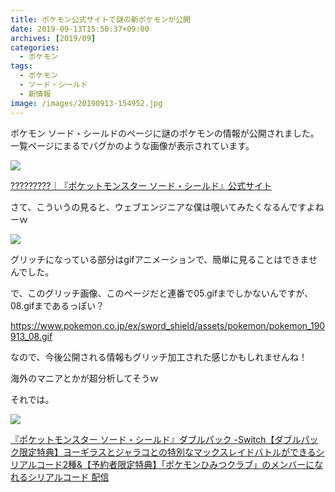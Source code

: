 ```yaml
---
title: ポケモン公式サイトで謎の新ポケモンが公開
date: 2019-09-13T15:50:37+09:00
archives: [2019/09]
categories:
  - ポケモン
tags:
  - ポケモン
  - ソード・シールド
  - 新情報
image: /images/20190913-154952.jpg
---
```

ポケモン ソード・シールドのページに謎のポケモンの情報が公開されました。一覧ページにまるでバグかのような画像が表示されています。

[![](/images/20190913-155328.jpg)](https://www.pokemon.co.jp/ex/sword_shield/pokemon/?utm_source=TWITTER2&utm_medium=social)

<!--more-->

[?????????｜『ポケットモンスター ソード・シールド』公式サイト](https://www.pokemon.co.jp/ex/sword_shield/pokemon/190913_01.html)

さて、こういうの見ると、ウェブエンジニアな僕は覗いてみたくなるんですよねーｗ

![](/images/20190913-155755.jpg)

グリッチになっている部分はgifアニメーションで、簡単に見ることはできませんでした。

で、このグリッチ画像、このページだと連番で05.gifまでしかないんですが、08.gifまであるっぽい？

https://www.pokemon.co.jp/ex/sword_shield/assets/pokemon/pokemon_190913_08.gif

なので、今後公開される情報もグリッチ加工された感じかもしれませんね！

海外のマニアとかが超分析してそうｗ

それでは。

<div class="amazfy">
<a href="https://www.amazon.co.jp/dp/B07V5NC4FC?tag=t4traw-22">
<img src="https://ws-fe.amazon-adsystem.com/widgets/q?_encoding=UTF8&ASIN=B07V5NC4FC&Format=_SL250_&ID=AsinImage&MarketPlace=JP&ServiceVersion=20070822&WS=1&tag=t4traw-22&language=ja_JP">
<p>『ポケットモンスター ソード・シールド』ダブルパック -Switch【ダブルパック限定特典】ヨーギラスとジャラコとの特別なマックスレイドバトルができるシリアルコード2種&【予約者限定特典】「ポケモンひみつクラブ」のメンバーになれるシリアルコード 配信</p>
</a>
</div>


